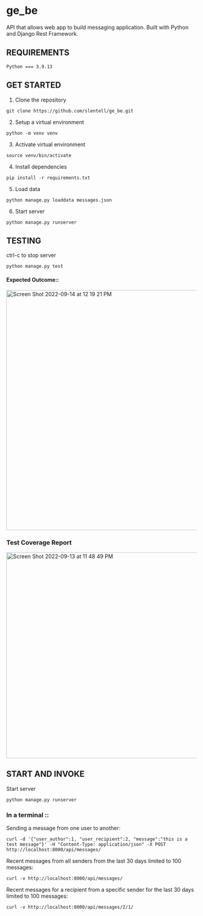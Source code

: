 # ge_be
API that allows web app to build messaging application.  Built with Python and Django Rest Framework.

## REQUIREMENTS
```
Python === 3.9.13
```
## GET STARTED

1. Clone the repository
```
git clone https://github.com/slentell/ge_be.git
```
2. Setup a virtual environment
```
python -m venv venv
```
3. Activate virtual environment
```
source venv/bin/activate
```
4. Install dependencies
```
pip install -r requirements.txt
```
5. Load data
```
python manage.py loaddata messages.json
```
6. Start server
```
python manage.py runserver
```

## TESTING
ctrl-c to stop server
```
python manage.py test
```
#### Expected Outcome::
<img width="635" alt="Screen Shot 2022-09-14 at 12 19 21 PM" src="https://user-images.githubusercontent.com/78772769/190208656-e3ca8e6a-6278-4a50-b001-af3ac903c83a.png">

### Test Coverage Report

<img width="545" alt="Screen Shot 2022-09-13 at 11 48 49 PM" src="https://user-images.githubusercontent.com/78772769/190207698-898065b0-634a-4b5f-a3e3-98e793add90e.png">

## START AND INVOKE
Start server
```
python manage.py runserver
```
### In a terminal ::

Sending a message from one user to another:
```
curl -d '{"user_author":1, "user_recipient":2, "message":"this is a test message"}' -H "Content-Type: application/json" -X POST http://localhost:8000/api/messages/
```
Recent messages from all senders from the last 30 days limited to 100 messages:
```
curl -v http://localhost:8000/api/messages/
```
Recent messages for a recipient from a specific sender for the last 30 days limited to 100 messages:
```
curl -v http://localhost:8000/api/messages/2/1/
```











